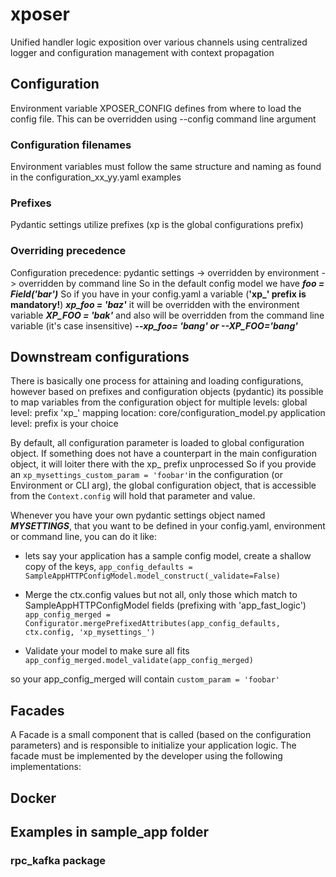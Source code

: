 # xposer

Unified handler logic exposition over various channels using centralized logger and configuration management with
context propagation

## Configuration

Environment variable XPOSER_CONFIG defines from where to load the config file. This can be overridden using --config
command line argument

### Configuration filenames

Environment variables must follow the same structure and naming as found in the configuration_xx_yy.yaml examples

### Prefixes

Pydantic settings utilize prefixes (xp is the global configurations prefix)

### Overriding precedence

Configuration precedence: pydantic settings -> overridden by environment -> overridden by command line
So in the default config model we have
**_foo = Field('bar')_**
So if you have in your config.yaml a variable (**'xp_' prefix is mandatory!**)
**_xp_foo = 'baz'_**
it will be overridden with the environment variable
**_XP_FOO = 'bak'_**
and also will be overridden from the command line variable (it's case insensitive)
**_--xp_foo= 'bang' or --XP_FOO='bang'_**

## Downstream configurations

There is basically one process for attaining and loading configurations, however based on prefixes and configuration objects (pydantic) its possible to map variables from the configuration object for multiple levels:
global level: prefix 'xp_' mapping location: core/configuration_model.py
application level: prefix is your choice 

By default, all configuration parameter is loaded to global configuration object. If something does not have a counterpart in the main configuration object, it will loiter there with the xp_ prefix unprocessed
So if you provide an `xp_mysettings_custom_param = 'foobar'`in the configuration (or Environment or CLI arg), the global configuration object, that is accessible from the `Context.config` will hold that parameter and value.

Whenever you have your own pydantic settings object named **_MYSETTINGS_**, that you want to be defined in your config.yaml, environment or command line, you can do it like:

- lets say your application has a sample config model, create a shallow copy of the keys,
`app_config_defaults = SampleAppHTTPConfigModel.model_construct(_validate=False)`

- Merge the ctx.config values but not all, only those which match to SampleAppHTTPConfigModel fields (prefixing with 'app_fast_logic')
`app_config_merged = Configurator.mergePrefixedAttributes(app_config_defaults, ctx.config, 'xp_mysettings_')`

- Validate your model to make sure all fits
`app_config_merged.model_validate(app_config_merged)`

so your app_config_merged will contain `custom_param = 'foobar'`

## Facades

A Facade is a small component that is called (based on the configuration parameters) and is responsible to initialize your application logic.
The facade must be implemented by the developer using the following implementations:

## Docker


## Examples in sample_app folder

### rpc_kafka package


